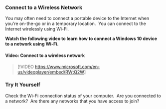 ### Connect to a Wireless Network

You may often need to connect a portable device to the Internet when you're on-the-go or in a temporary location.  You can connect to the Internet wirelessly using Wi-Fi.

**Watch the following video to learn how to connect a Windows 10 device to a network using Wi-Fi.**


#### Video: Connect to a wireless network
> [!VIDEO https://www.microsoft.com/en-us/videoplayer/embed/RWtQ2W]


### Try It Yourself

Check the Wi-Fi connection status of your computer.  Are you connected to a network?  Are there any networks that you have access to join?